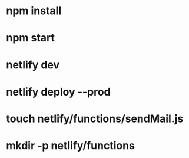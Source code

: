 # npm install

# npm start

# netlify dev

# netlify deploy --prod

# touch netlify/functions/sendMail.js

# mkdir -p netlify/functions
